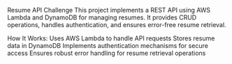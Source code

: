 Resume API Challenge
This project implements a REST API using AWS Lambda and DynamoDB for managing resumes. It provides CRUD operations, handles authentication, and ensures error-free resume retrieval.

How It Works:
Uses AWS Lambda to handle API requests
Stores resume data in DynamoDB
Implements authentication mechanisms for secure access
Ensures robust error handling for resume retrieval operations
